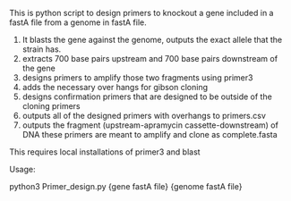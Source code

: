 This is python script to design primers to knockout a gene included in a fastA file from a genome in fastA file.
1) It blasts the gene against the genome, outputs the exact allele that the strain has.
2) extracts 700 base pairs upstream and 700 base pairs downstream of the gene
3) designs primers to amplify those two fragments using primer3
4) adds the necessary over hangs for gibson cloning
5) designs confirmation primers that are designed to be outside of the cloning primers
6) outputs all of the designed primers with overhangs to primers.csv
7) outputs the fragment (upstream-apramycin cassette-downstream) of DNA these primers are meant to amplify and clone as complete.fasta


This requires local installations of primer3 and blast


Usage:

python3 Primer_design.py {gene fastA file} {genome fastA file}
